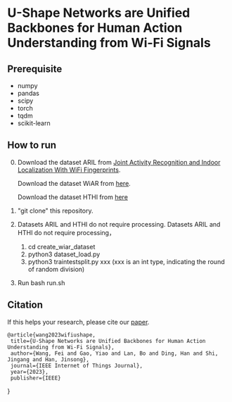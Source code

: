 # U-Shape Networks are Unified Backbones for Human Action Understanding from Wi-Fi Signals

## Prerequisite
* numpy
* pandas
* scipy
* torch
* tqdm
* scikit-learn

## How to run
0. Download the dataset ARIL from [Joint Activity Recognition and Indoor Localization With WiFi Fingerprints](https://ieeexplore.ieee.org/abstract/document/8740950).
   
   Download the dataset WiAR from [here](https://github.com/ermongroup/Wifi_Activity_Recognition).
   
   Download the dataset HTHI from [here](https://drive.google.com/file/d/1R79ciMFIr_6GgwnJeP3EzJokiWu80hun/view?usp=sharing)
2. "git clone" this repository.
   
3. Datasets ARIL and HTHI do not require processing. Datasets ARIL and HTHI do not require processing，
   1. cd create_wiar_dataset
   2. python3 dataset_load.py
   3. python3 traintestsplit.py xxx  (xxx is an int type, indicating the round of random division)
      
4. Run bash run.sh


## Citation
If this helps your research, please cite our [paper](https://ieeexplore.ieee.org/document/10286020).

    @article{wang2023wifiushape,
     title={U-Shape Networks are Unified Backbones for Human Action Understanding from Wi-Fi Signals},
     author={Wang, Fei and Gao, Yiao and Lan, Bo and Ding, Han and Shi, Jingang and Han, Jinsong},
     journal={IEEE Internet of Things Journal},
     year={2023},
     publisher={IEEE}
   }
